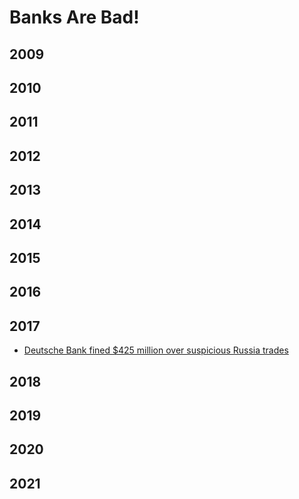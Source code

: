 # Banks Are Bad!

## 2009


## 2010


## 2011


## 2012


## 2013


## 2014


## 2015


## 2016


## 2017
- [Deutsche Bank fined $425 million over suspicious Russia trades](https://www.dw.com/en/deutsche-bank-fined-425-million-over-suspicious-russia-trades/a-37343153)

## 2018


## 2019


## 2020


## 2021
